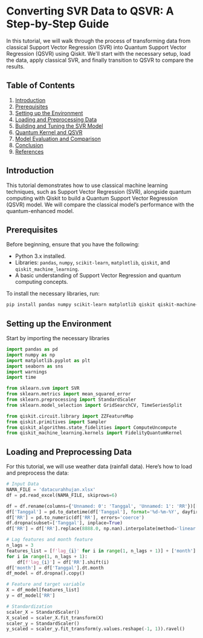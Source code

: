# Converting SVR Data to QSVR: A Step-by-Step Guide

In this tutorial, we will walk through the process of transforming data from classical Support Vector Regression (SVR) into Quantum Support Vector Regression (QSVR) using Qiskit. We'll start with the necessary setup, load the data, apply classical SVR, and finally transition to QSVR to compare the results.

## Table of Contents
1. [Introduction](#introduction)
2. [Prerequisites](#prerequisites)
3. [Setting up the Environment](#setting-up-the-environment)
4. [Loading and Preprocessing Data](#loading-and-preprocessing-data)
5. [Building and Tuning the SVR Model](#building-and-tuning-the-svr-model)
6. [Quantum Kernel and QSVR](#quantum-kernel-and-qsvr)
7. [Model Evaluation and Comparison](#model-evaluation-and-comparison)
8. [Conclusion](#conclusion)
9. [References](#references)

## Introduction
This tutorial demonstrates how to use classical machine learning techniques, such as Support Vector Regression (SVR), alongside quantum computing with Qiskit to build a Quantum Support Vector Regression (QSVR) model. We will compare the classical model’s performance with the quantum-enhanced model.

## Prerequisites
Before beginning, ensure that you have the following:
- Python 3.x installed.
- Libraries: `pandas`, `numpy`, `scikit-learn`, `matplotlib`, `qiskit`, and `qiskit_machine_learning`.
- A basic understanding of Support Vector Regression and quantum computing concepts.

To install the necessary libraries, run:

```bash
pip install pandas numpy scikit-learn matplotlib qiskit qiskit-machine-learning
```

## Setting up the Environment
Start by importing the necessary libraries
```python
import pandas as pd
import numpy as np
import matplotlib.pyplot as plt
import seaborn as sns
import warnings
import time

from sklearn.svm import SVR
from sklearn.metrics import mean_squared_error
from sklearn.preprocessing import StandardScaler
from sklearn.model_selection import GridSearchCV, TimeSeriesSplit

from qiskit.circuit.library import ZZFeatureMap
from qiskit.primitives import Sampler
from qiskit_algorithms.state_fidelities import ComputeUncompute
from qiskit_machine_learning.kernels import FidelityQuantumKernel
```
## Loading and Preprocessing Data
For this tutorial, we will use weather data (rainfall data). Here’s how to load and preprocess the data:
```python
# Input Data    
NAMA_FILE = 'datacurahhujan.xlsx'
df = pd.read_excel(NAMA_FILE, skiprows=6)

df = df.rename(columns={'Unnamed: 0': 'Tanggal', 'Unnamed: 1': 'RR'})[['Tanggal', 'RR']]
df['Tanggal'] = pd.to_datetime(df['Tanggal'], format='%d-%m-%Y', dayfirst=True, errors='coerce')
df['RR'] = pd.to_numeric(df['RR'], errors='coerce')
df.dropna(subset=['Tanggal'], inplace=True)
df['RR'] = df['RR'].replace(8888.0, np.nan).interpolate(method='linear').fillna(0)

# Lag features and month feature
n_lags = 3
features_list = [f'lag_{i}' for i in range(1, n_lags + 1)] + ['month']
for i in range(1, n_lags + 1):
    df[f'lag_{i}'] = df['RR'].shift(i)
df['month'] = df['Tanggal'].dt.month
df_model = df.dropna().copy()

# Feature and target variable
X = df_model[features_list]
y = df_model['RR']

# Standardization
scaler_X = StandardScaler()
X_scaled = scaler_X.fit_transform(X)
scaler_y = StandardScaler()
y_scaled = scaler_y.fit_transform(y.values.reshape(-1, 1)).ravel()
```
